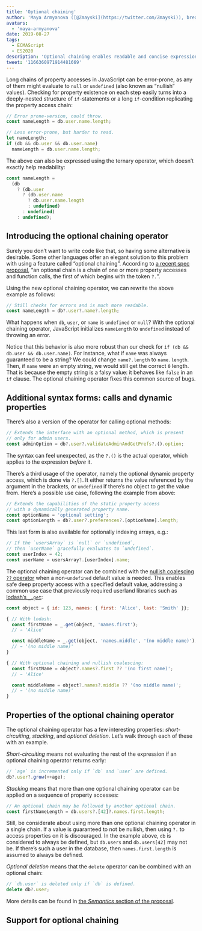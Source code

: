 ```yaml
---
title: 'Optional chaining'
author: 'Maya Armyanova ([@Zmayski](https://twitter.com/Zmayski)), breaker of optional chains'
avatars:
  - 'maya-armyanova'
date: 2019-08-27
tags:
  - ECMAScript
  - ES2020
description: 'Optional chaining enables readable and concise expression of property accesses with built-in nullish checking.'
tweet: '1166360971914481669'
---
```

Long chains of property accesses in JavaScript can be error-prone, as any of them might evaluate to `null` or `undefined` (also known as “nullish” values). Checking for property existence on each step easily turns into a deeply-nested structure of `if`-statements or a long `if`-condition replicating the property access chain:

<!--truncate-->
```js
// Error prone-version, could throw.
const nameLength = db.user.name.length;

// Less error-prone, but harder to read.
let nameLength;
if (db && db.user && db.user.name)
  nameLength = db.user.name.length;
```

The above can also be expressed using the ternary operator, which doesn’t exactly help readability:

```js
const nameLength =
  (db
    ? (db.user
      ? (db.user.name
        ? db.user.name.length
        : undefined)
      : undefined)
    : undefined);
```

## Introducing the optional chaining operator

Surely you don’t want to write code like that, so having some alternative is desirable. Some other languages offer an elegant solution to this problem with using a feature called “optional chaining”. According to [a recent spec proposal](https://github.com/tc39/proposal-optional-chaining), “an optional chain is a chain of one or more property accesses and function calls, the first of which begins with the token `?.`”.

Using the new optional chaining operator, we can rewrite the above example as follows:

```js
// Still checks for errors and is much more readable.
const nameLength = db?.user?.name?.length;
```

What happens when `db`, `user`, or `name` is `undefined` or `null`? With the optional chaining operator, JavaScript initializes `nameLength` to `undefined` instead of throwing an error.

Notice that this behavior is also more robust than our check for `if (db && db.user && db.user.name)`. For instance, what if `name` was always guaranteed to be a string? We could change `name?.length` to `name.length`. Then, if `name` were an empty string, we would still get the correct `0` length. That is because the empty string is a falsy value: it behaves like `false` in an `if` clause. The optional chaining operator fixes this common source of bugs.

## Additional syntax forms: calls and dynamic properties

There’s also a version of the operator for calling optional methods:

```js
// Extends the interface with an optional method, which is present
// only for admin users.
const adminOption = db?.user?.validateAdminAndGetPrefs?.().option;
```

The syntax can feel unexpected, as the `?.()` is the actual operator, which applies to the expression _before_ it.

There’s a third usage of the operator, namely the optional dynamic property access, which is done via `?.[]`. It either returns the value referenced by the argument in the brackets, or `undefined` if there’s no object to get the value from. Here’s a possible use case, following the example from above:

```js
// Extends the capabilities of the static property access
// with a dynamically generated property name.
const optionName = 'optional setting';
const optionLength = db?.user?.preferences?.[optionName].length;
```

This last form is also available for optionally indexing arrays, e.g.:

```js
// If the `usersArray` is `null` or `undefined`,
// then `userName` gracefully evaluates to `undefined`.
const userIndex = 42;
const userName = usersArray?.[userIndex].name;
```

The optional chaining operator can be combined with the [nullish coalescing `??` operator](/features/nullish-coalescing) when a non-`undefined` default value is needed. This enables safe deep property access with a specified default value, addressing a common use case that previously required userland libraries such as [lodash’s `_.get`](https://lodash.dev/docs/4.17.15#get):

```js
const object = { id: 123, names: { first: 'Alice', last: 'Smith' }};

{ // With lodash:
  const firstName = _.get(object, 'names.first');
  // → 'Alice'

  const middleName = _.get(object, 'names.middle', '(no middle name)');
  // → '(no middle name)'
}

{ // With optional chaining and nullish coalescing:
  const firstName = object?.names?.first ?? '(no first name)';
  // → 'Alice'

  const middleName = object?.names?.middle ?? '(no middle name)';
  // → '(no middle name)'
}
```

## Properties of the optional chaining operator

The optional chaining operator has a few interesting properties: _short-circuiting_, _stacking_, and _optional deletion_. Let’s walk through each of these with an example.

_Short-circuiting_ means not evaluating the rest of the expression if an optional chaining operator returns early:

```js
// `age` is incremented only if `db` and `user` are defined.
db?.user?.grow(++age);
```

_Stacking_ means that more than one optional chaining operator can be applied on a sequence of property accesses:

```js
// An optional chain may be followed by another optional chain.
const firstNameLength = db.users?.[42]?.names.first.length;
```

Still, be considerate about using more than one optional chaining operator in a single chain. If a value is guaranteed to not be nullish, then using `?.` to access properties on it is discouraged. In the example above, `db` is considered to always be defined, but `db.users` and `db.users[42]` may not be. If there’s such a user in the database, then `names.first.length` is assumed to always be defined.

_Optional deletion_ means that the `delete` operator can be combined with an optional chain:

```js
// `db.user` is deleted only if `db` is defined.
delete db?.user;
```

More details can be found in [the _Semantics_ section of the proposal](https://github.com/tc39/proposal-optional-chaining#semantics).

## Support for optional chaining

<feature-support chrome="80 https://bugs.chromium.org/p/v8/issues/detail?id=9553"
                 firefox="74 https://bugzilla.mozilla.org/show_bug.cgi?id=1566143"
                 safari="13.1 https://bugs.webkit.org/show_bug.cgi?id=200199"
                 nodejs="14 https://medium.com/@nodejs/node-js-version-14-available-now-8170d384567e"
                 babel="yes https://babeljs.io/docs/en/babel-plugin-proposal-optional-chaining"></feature-support>
